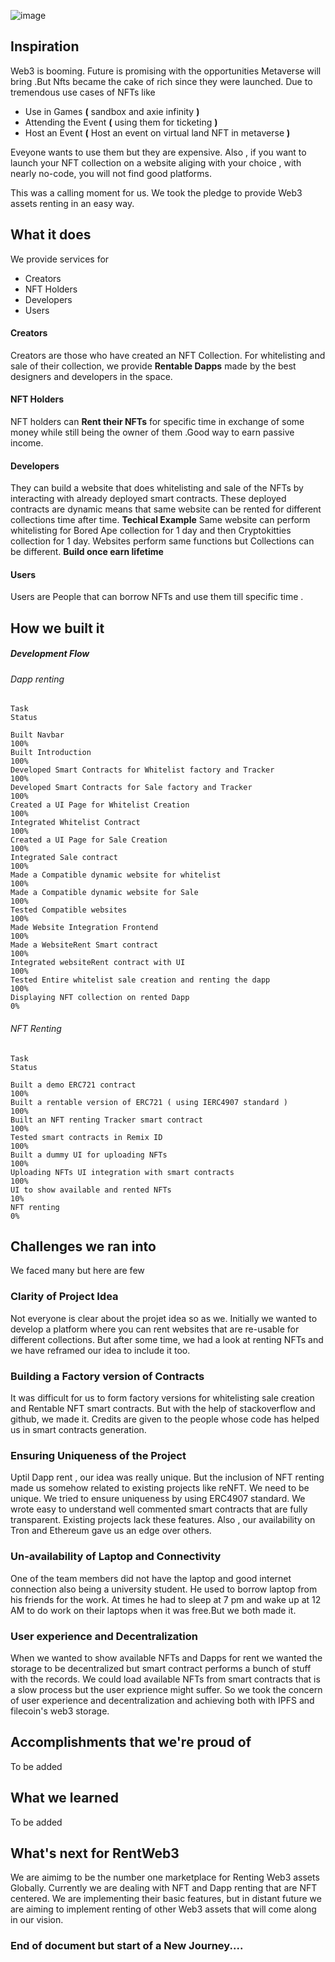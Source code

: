 
![image](https://user-images.githubusercontent.com/99790333/199196822-63360d91-b85e-42f8-b611-23700cd98bc0.png)
## Inspiration
Web3 is booming. Future is promising with the opportunities Metaverse will bring .But Nfts became the cake of rich since they were launched. Due to tremendous use cases of NFTs like 
-   Use in Games **(** sandbox and axie infinity  **)**
-   Attending the Event **(** using them for ticketing **)**
-   Host an Event **(** Host an event on virtual land NFT in metaverse **)**

Eveyone wants to use them but they are expensive. Also , if you want to launch your NFT collection on a website aliging with your choice , with nearly no-code, you will not find good platforms.

This was a calling moment for us. We took the pledge to provide Web3 assets renting in an easy way.

## What it does
We provide services for

-   Creators
-   NFT Holders
-   Developers
-   Users

#### Creators
Creators are those who have created an NFT Collection. For whitelisting and sale of their collection, we provide **Rentable Dapps** made by the best designers and developers in the space.

#### NFT Holders
NFT holders can **Rent their NFTs** for specific time in exchange of some money while still being the owner of them .Good way to earn passive income. 

#### Developers
They can build a website that does whitelisting and sale of the NFTs  by interacting with already deployed smart contracts. These deployed contracts are dynamic means that same website can be rented for different collections time after time. 
**Techical Example**
Same website can perform whitelisting for Bored Ape collection for 1 day and then Cryptokitties collection for 1 day. Websites perform same functions but Collections can be different.
**Build once earn lifetime**
#### Users
Users are People that can borrow NFTs and use them till specific time .
## How we built it
##### Development Flow

###### Dapp renting                                                        

    Task                                                                    Status
    
    Built Navbar                                                            100%
    Built Introduction                                                      100%
    Developed Smart Contracts for Whitelist factory and Tracker             100%
    Developed Smart Contracts for Sale factory and Tracker                  100%
    Created a UI Page for Whitelist Creation                                100%
    Integrated Whitelist Contract                                           100%
    Created a UI Page for Sale Creation                                     100%
    Integrated Sale contract                                                100%
    Made a Compatible dynamic website for whitelist                         100%
    Made a Compatible dynamic website for Sale                              100%
    Tested Compatible websites                                              100%
    Made Website Integration Frontend                                       100%
    Made a WebsiteRent Smart contract                                       100%
    Integrated websiteRent contract with UI                                 100%
    Tested Entire whitelist sale creation and renting the dapp              100%
    Displaying NFT collection on rented Dapp                                 0%
###### NFT Renting

    Task                                                                    Status 
    
    Built a demo ERC721 contract                                            100%
    Built a rentable version of ERC721 ( using IERC4907 standard )          100%
    Built an NFT renting Tracker smart contract                             100%
    Tested smart contracts in Remix ID                                      100%
    Built a dummy UI for uploading NFTs                                     100%
    Uploading NFTs UI integration with smart contracts                      100%
    UI to show available and rented NFTs                                     10%
    NFT renting                                                              0%
    
    
## Challenges we ran into
We faced many but here are few
### Clarity of Project Idea
Not everyone is clear about the projet idea so as we. Initially we wanted to develop a platform where you can rent websites that are re-usable for different collections. But after some time, we had a look at renting NFTs and we have reframed our idea to include it too. 
### Building a Factory version of Contracts
It was difficult for us to form factory versions for whitelisting sale creation and Rentable NFT smart contracts. But with the help of stackoverflow and github, we made it. Credits are given to the people whose code has helped us in smart contracts generation.
### Ensuring Uniqueness of the Project
Uptil Dapp rent , our idea was really unique. But the inclusion of NFT renting made us somehow related to existing projects like reNFT. We need to be unique. We tried to ensure uniqueness by using ERC4907 standard. We wrote easy to understand well commented smart contracts that are fully transparent. Existing projects lack these features.  Also , our availability on Tron and Ethereum gave us an edge over others.
### Un-availability of Laptop and Connectivity
One of the team members did not have the laptop and good internet connection also being a university student. He used to borrow laptop from his friends for the work. At times he had to sleep at 7 pm and wake up at 12 AM to do work on their laptops when it was free.But we both made it.
### User experience and Decentralization
When we wanted to show available NFTs and Dapps for rent we wanted the storage to be decentralized but smart contract performs a bunch of stuff with the records. We could load available NFTs from smart contracts that is a slow process but the user exprience might suffer. So we took the concern of user experience and decentralization and achieving both with IPFS and filecoin's web3 storage.
## Accomplishments that we're proud of
To be added
## What we learned
To be added
## What's next for RentWeb3
We are aimimg to be the number one marketplace for Renting Web3 assets Globally.
Currently we are dealing with NFT and Dapp renting that are NFT centered. 
We are implementing their basic features, but in distant future we are aiming to 
implement renting of other Web3 assets that will come along in our vision.

### End of document but start of a New Journey....

